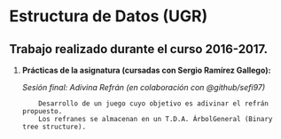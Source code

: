 # Estructura de Datos (UGR)
## Trabajo realizado durante el curso 2016-2017.

1. **Prácticas de la asignatura (cursadas con Sergio Ramírez Gallego):**
     
      *Sesión final: Adivina Refrán (en colaboración con @github/sefi97)*
      ```
          Desarrollo de un juego cuyo objetivo es adivinar el refrán propuesto.
          Los refranes se almacenan en un T.D.A. ÁrbolGeneral (Binary tree structure).
      ```
